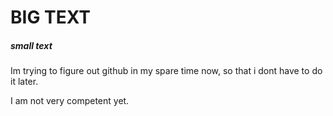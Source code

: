 # BIG TEXT 

##### small text

Im trying to figure out github in my spare time now, so that i dont have to do it later.

I am not very competent yet.
